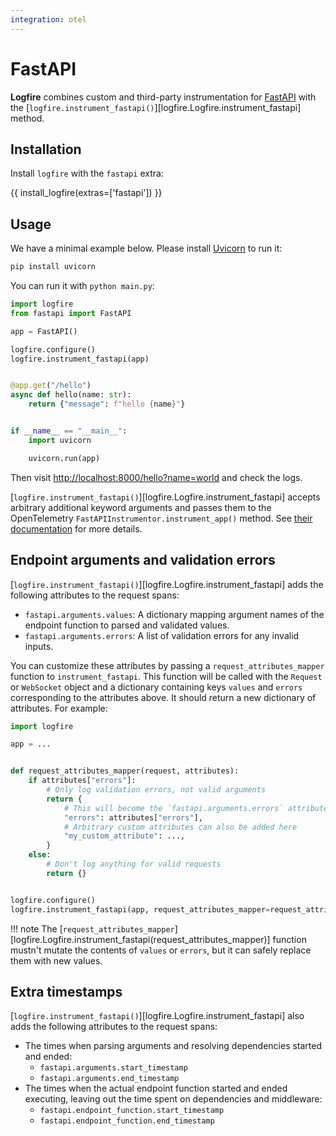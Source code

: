 ```yaml
---
integration: otel
---
```


# FastAPI

**Logfire** combines custom and third-party instrumentation for [FastAPI][fastapi]
with the [`logfire.instrument_fastapi()`][logfire.Logfire.instrument_fastapi] method.

## Installation

Install `logfire` with the `fastapi` extra:

{{ install_logfire(extras=['fastapi']) }}

## Usage

We have a minimal example below. Please install [Uvicorn][uvicorn] to run it:

```bash
pip install uvicorn
```

You can run it with `python main.py`:

```py title="main.py"
import logfire
from fastapi import FastAPI

app = FastAPI()

logfire.configure()
logfire.instrument_fastapi(app)


@app.get("/hello")
async def hello(name: str):
    return {"message": f"hello {name}"}


if __name__ == "__main__":
    import uvicorn

    uvicorn.run(app)
```

Then visit [http://localhost:8000/hello?name=world](http://localhost:8000/hello?name=world) and check the logs.

[`logfire.instrument_fastapi()`][logfire.Logfire.instrument_fastapi] accepts arbitrary additional keyword arguments
and passes them to the OpenTelemetry `FastAPIInstrumentor.instrument_app()` method. See [their documentation][opentelemetry-fastapi] for more details.

## Endpoint arguments and validation errors

[`logfire.instrument_fastapi()`][logfire.Logfire.instrument_fastapi] adds the following attributes to the request spans:

- `fastapi.arguments.values`: A dictionary mapping argument names of the endpoint function to parsed and validated values.
- `fastapi.arguments.errors`: A list of validation errors for any invalid inputs.

You can customize these attributes by passing a `request_attributes_mapper` function to `instrument_fastapi`.
This function will be called with the `Request` or `WebSocket` object
and a dictionary containing keys `values` and `errors` corresponding to the attributes above.
It should return a new dictionary of attributes. For example:

```py
import logfire

app = ...


def request_attributes_mapper(request, attributes):
    if attributes["errors"]:
        # Only log validation errors, not valid arguments
        return {
            # This will become the `fastapi.arguments.errors` attribute
            "errors": attributes["errors"],
            # Arbitrary custom attributes can also be added here
            "my_custom_attribute": ...,
        }
    else:
        # Don't log anything for valid requests
        return {}


logfire.configure()
logfire.instrument_fastapi(app, request_attributes_mapper=request_attributes_mapper)
```

!!! note
    The [`request_attributes_mapper`][logfire.Logfire.instrument_fastapi(request_attributes_mapper)] function mustn't mutate the
    contents of `values` or `errors`, but it can safely replace them with new values.

## Extra timestamps

[`logfire.instrument_fastapi()`][logfire.Logfire.instrument_fastapi] also adds the following attributes to the request spans:

- The times when parsing arguments and resolving dependencies started and ended:
    - `fastapi.arguments.start_timestamp`
    - `fastapi.arguments.end_timestamp`
- The times when the actual endpoint function started and ended executing, leaving out the time spent on dependencies and middleware:
    - `fastapi.endpoint_function.start_timestamp`
    - `fastapi.endpoint_function.end_timestamp`

[fastapi]: https://fastapi.tiangolo.com/
[opentelemetry-asgi]: https://opentelemetry-python-contrib.readthedocs.io/en/latest/instrumentation/asgi/asgi.html
[opentelemetry-fastapi]: https://opentelemetry-python-contrib.readthedocs.io/en/latest/instrumentation/fastapi/fastapi.html
[uvicorn]: https://www.uvicorn.org/

